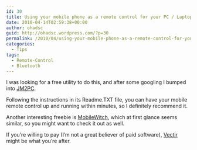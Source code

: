 ```yaml
---
id: 30
title: Using your mobile phone as a remote control for your PC / Laptop (via Bluetooth)
date: 2010-04-14T02:59:38+00:00
author: ohadsc
guid: http://ohadsc.wordpress.com/?p=30
permalink: /2010/04/using-your-mobile-phone-as-a-remote-control-for-your-pc-laptop-via-bluetooth/
categories:
  - Tips
tags:
  - Remote-Control
  - Bluetooth
---
```

I was looking for a free utility to do this, and after some googling I bumped into [JM2PC](https://sourceforge.net/projects/jm2pc/).

Following the instructions in its Readme.TXT file, you can have your mobile remote control up and running within minutes, so I definitely recommend it.

Another interesting freebie is [MobileWitch](http://www.mobilewitch.com/Mobilewitch-Bluetooth-Remote-Control_software_details_2.htm), which at first glance seems similar, so you might want to check it out as well.

If you&#8217;re willing to pay (I&#8217;m not a great believer of paid software), [Vectir](https://www.vectir.com) might be what you&#8217;re after.